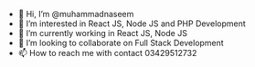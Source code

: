 - 👋 Hi, I’m @muhammadnaseem
- 👀 I’m interested  in React JS, Node JS and PHP Development
- 🌱 I’m currently working in React JS, Node JS
- 💞️ I’m looking to collaborate on Full Stack Development
- 📫 How to reach me with contact 03429512732


